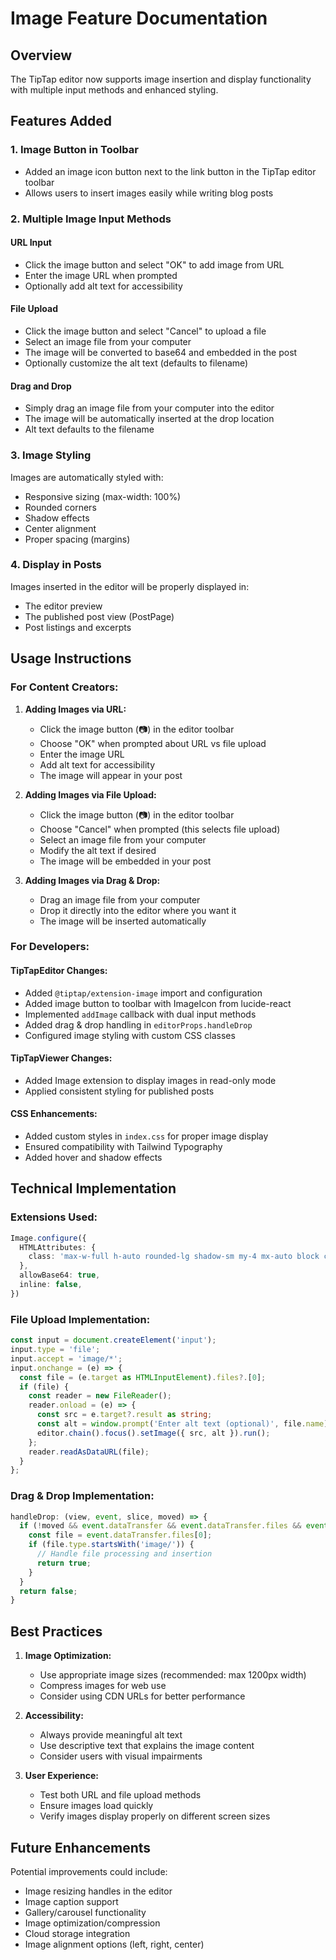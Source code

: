 # Image Feature Documentation

## Overview
The TipTap editor now supports image insertion and display functionality with multiple input methods and enhanced styling.

## Features Added

### 1. Image Button in Toolbar
- Added an image icon button next to the link button in the TipTap editor toolbar
- Allows users to insert images easily while writing blog posts

### 2. Multiple Image Input Methods

#### URL Input
- Click the image button and select "OK" to add image from URL
- Enter the image URL when prompted
- Optionally add alt text for accessibility

#### File Upload
- Click the image button and select "Cancel" to upload a file
- Select an image file from your computer
- The image will be converted to base64 and embedded in the post
- Optionally customize the alt text (defaults to filename)

#### Drag and Drop
- Simply drag an image file from your computer into the editor
- The image will be automatically inserted at the drop location
- Alt text defaults to the filename

### 3. Image Styling
Images are automatically styled with:
- Responsive sizing (max-width: 100%)
- Rounded corners
- Shadow effects
- Center alignment
- Proper spacing (margins)

### 4. Display in Posts
Images inserted in the editor will be properly displayed in:
- The editor preview
- The published post view (PostPage)
- Post listings and excerpts

## Usage Instructions

### For Content Creators:

1. **Adding Images via URL:**
   - Click the image button (📷) in the editor toolbar
   - Choose "OK" when prompted about URL vs file upload
   - Enter the image URL
   - Add alt text for accessibility
   - The image will appear in your post

2. **Adding Images via File Upload:**
   - Click the image button (📷) in the editor toolbar
   - Choose "Cancel" when prompted (this selects file upload)
   - Select an image file from your computer
   - Modify the alt text if desired
   - The image will be embedded in your post

3. **Adding Images via Drag & Drop:**
   - Drag an image file from your computer
   - Drop it directly into the editor where you want it
   - The image will be inserted automatically

### For Developers:

#### TipTapEditor Changes:
- Added `@tiptap/extension-image` import and configuration
- Added image button to toolbar with ImageIcon from lucide-react
- Implemented `addImage` callback with dual input methods
- Added drag & drop handling in `editorProps.handleDrop`
- Configured image styling with custom CSS classes

#### TipTapViewer Changes:
- Added Image extension to display images in read-only mode
- Applied consistent styling for published posts

#### CSS Enhancements:
- Added custom styles in `index.css` for proper image display
- Ensured compatibility with Tailwind Typography
- Added hover and shadow effects

## Technical Implementation

### Extensions Used:
```typescript
Image.configure({
  HTMLAttributes: {
    class: 'max-w-full h-auto rounded-lg shadow-sm my-4 mx-auto block cursor-pointer',
  },
  allowBase64: true,
  inline: false,
})
```

### File Upload Implementation:
```typescript
const input = document.createElement('input');
input.type = 'file';
input.accept = 'image/*';
input.onchange = (e) => {
  const file = (e.target as HTMLInputElement).files?.[0];
  if (file) {
    const reader = new FileReader();
    reader.onload = (e) => {
      const src = e.target?.result as string;
      const alt = window.prompt('Enter alt text (optional)', file.name) || file.name;
      editor.chain().focus().setImage({ src, alt }).run();
    };
    reader.readAsDataURL(file);
  }
};
```

### Drag & Drop Implementation:
```typescript
handleDrop: (view, event, slice, moved) => {
  if (!moved && event.dataTransfer && event.dataTransfer.files && event.dataTransfer.files[0]) {
    const file = event.dataTransfer.files[0];
    if (file.type.startsWith('image/')) {
      // Handle file processing and insertion
      return true;
    }
  }
  return false;
}
```

## Best Practices

1. **Image Optimization:**
   - Use appropriate image sizes (recommended: max 1200px width)
   - Compress images for web use
   - Consider using CDN URLs for better performance

2. **Accessibility:**
   - Always provide meaningful alt text
   - Use descriptive text that explains the image content
   - Consider users with visual impairments

3. **User Experience:**
   - Test both URL and file upload methods
   - Ensure images load quickly
   - Verify images display properly on different screen sizes

## Future Enhancements

Potential improvements could include:
- Image resizing handles in the editor
- Image caption support
- Gallery/carousel functionality
- Image optimization/compression
- Cloud storage integration
- Image alignment options (left, right, center)
